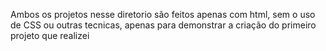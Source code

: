 Ambos os projetos nesse diretorio são feitos apenas com html, sem o uso de CSS ou outras tecnicas, apenas para demonstrar a criação do primeiro projeto que realizei
